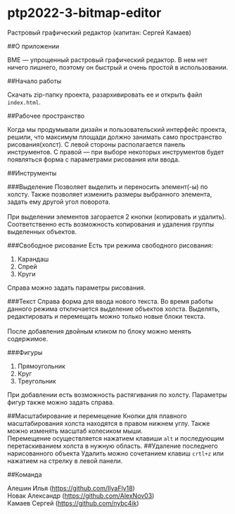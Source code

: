 # ptp2022-3-bitmap-editor
Растровый графический редактор (капитан: Сергей Камаев)


##О приложении

BME — упрощенный растровый графический редактор. В нем нет ничего лишнего, поэтому он быстрый и очень простой в использовании.

##Начало работы

Скачать zip-папку проекта, разархивировать ее и открыть файл `index.html`.

##Рабочее пространство

Когда мы продумывали дизайн и пользовательский интерфейс проекта, решили, что максимум площади должно занимать само пространство рисования(холст).
С левой стороны располагается панель инструментов. С правой — при выборе некоторых инструментов будет появляться форма с параметрами рисования или ввода.

##Инструменты

###Выделение
Позволяет выделить и переносить элемент(-ы) по холсту. Также позволяет изменить размеры выбранного элемента, задать ему другой угол поворота.
<br/><br/>При выделении элементов загорается 2 кнопки (копировать и удалить). Соответственно есть возможность копирования и удаления группы выделенных объектов.

###Свободное рисование
Есть три режима свободного рисования:
1. Карандаш
2. Спрей
3. Круги

Справа можно задать параметры рисования.

###Текст
Справа форма для ввода нового текста. Во время работы данного режима отключается выделение объектов холста. Выделять, редактировать и перемещать
можно только новые блоки текста.
<br/><br/>После добавления двойным кликом по блоку можно менять содержимое.

###Фигуры
1. Прямоугольник
2. Круг
3. Треугольник

При добавлении есть возможность растягивания по холсту. Параметры фигур также можно задать справа.

##Масштабирование и перемещение
Кнопки для плавного масштабирования холста находятся в правом нижнем углу. Также можно изменять масштаб колесиком мыши.
<br/>Перемещение осуществляется нажатием клавиши `alt` и последующим перетаскиванием холста в нужную область.
##Удаление последнего нарисованного объекта
Удалить можно сочетанием клавиш `crtl+z` или нажатием на стрелку в левой панели.

##Команда

Алешин Илья (https://github.com/IlyaFly18)
<br/>Новак Александр (https://github.com/AlexNov03)
<br/>Камаев Сергей (https://github.com/nybc4ik)
